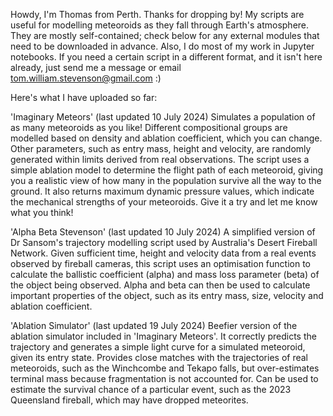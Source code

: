 Howdy, I'm Thomas from Perth. Thanks for dropping by!
My scripts are useful for modelling meteoroids as they fall through Earth's atmosphere. They are mostly self-contained; check below for any external modules that need to be downloaded in advance.
Also, I do most of my work in Jupyter notebooks. If you need a certain script in a different format, and it isn't here already, just send me a message or email tom.william.stevenson@gmail.com  :)

Here's what I have uploaded so far:

'Imaginary Meteors' (last updated 10 July 2024)
Simulates a population of as many meteoroids as you like! Different compositional groups are modelled based on density and ablation coefficient, which you can change.
Other parameters, such as entry mass, height and velocity, are randomly generated within limits derived from real observations.
The script uses a simple ablation model to determine the flight path of each meteoroid, giving you a realistic view of how many in the population survive all the way to the ground.
It also returns maximum dynamic pressure values, which indicate the mechanical strengths of your meteoroids.
Give it a try and let me know what you think!

'Alpha Beta Stevenson' (last updated 10 July 2024)
A simplified version of Dr Sansom's trajectory modelling script used by Australia's Desert Fireball Network.
Given sufficient time, height and velocity data from a real events observed by fireball cameras, this script
uses an optimisation function to calculate the ballistic coefficient (alpha) and mass loss parameter (beta)
of the object being observed. Alpha and beta can then be used to calculate important properties of the object,
such as its entry mass, size, velocity and ablation coefficient.

'Ablation Simulator' (last updated 19 July 2024)
Beefier version of the ablation simulator included in 'Imaginary Meteors'. It correctly predicts the trajectory and generates a simple light curve for a simulated meteoroid, given its entry state.
Provides close matches with the trajectories of real meteoroids, such as the Winchcombe and Tekapo falls, but over-estimates terminal mass because fragmentation is not accounted for.
Can be used to estimate the survival chance of a particular event, such as the 2023 Queensland fireball, which may have dropped meteorites.
